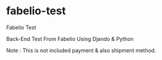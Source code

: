 # fabelio-test
Fabelio Test

Back-End Test From Fabelio Using Djando & Python

Note : This is not included payment & also shipment method.
